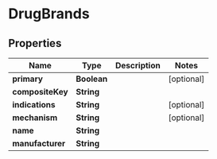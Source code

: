 # DrugBrands

## Properties
Name | Type | Description | Notes
------------ | ------------- | ------------- | -------------
**primary** | **Boolean** |  |  [optional]
**compositeKey** | **String** |  | 
**indications** | **String** |  |  [optional]
**mechanism** | **String** |  |  [optional]
**name** | **String** |  | 
**manufacturer** | **String** |  | 
